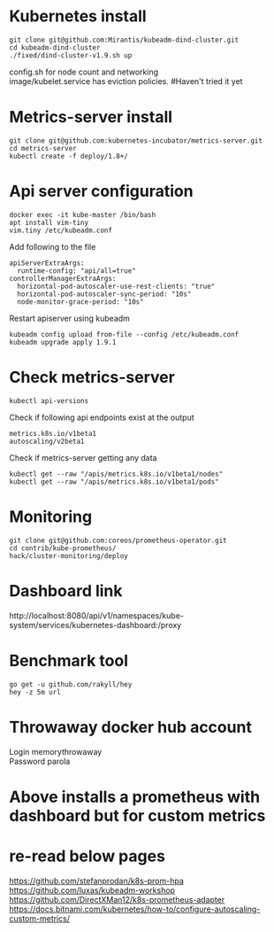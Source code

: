 # Kubernetes install
```
git clone git@github.com:Mirantis/kubeadm-dind-cluster.git  
cd kubeadm-dind-cluster  
./fixed/dind-cluster-v1.9.sh up  
```
config.sh for node count and networking  
image/kubelet.service has eviction policies. #Haven't tried it yet  

# Metrics-server install
```
git clone git@github.com:kubernetes-incubator/metrics-server.git  
cd metrics-server  
kubectl create -f deploy/1.8+/  
```
# Api server configuration
```
docker exec -it kube-master /bin/bash  
apt install vim-tiny  
vim.tiny /etc/kubeadm.conf  
```
Add following to the file  
```
apiServerExtraArgs:
  runtime-config: "api/all=true"
controllerManagerExtraArgs:
  horizontal-pod-autoscaler-use-rest-clients: "true"
  horizontal-pod-autoscaler-sync-period: "10s"
  node-monitor-grace-period: "10s"
```
Restart apiserver using kubeadm  
```
kubeadm config upload from-file --config /etc/kubeadm.conf  
kubeadm upgrade apply 1.9.1  
```
# Check metrics-server
```
kubectl api-versions  
```
Check if following api endpoints exist at the output  
```
metrics.k8s.io/v1beta1  
autoscaling/v2beta1  
```
Check if metrics-server getting any data
```
kubectl get --raw "/apis/metrics.k8s.io/v1beta1/nodes"  
kubectl get --raw "/apis/metrics.k8s.io/v1beta1/pods"  
```
# Monitoring
```
git clone git@github.com:coreos/prometheus-operator.git  
cd contrib/kube-prometheus/  
hack/cluster-monitoring/deploy  
```
# Dashboard link
http://localhost:8080/api/v1/namespaces/kube-system/services/kubernetes-dashboard:/proxy  

# Benchmark tool
```
go get -u github.com/rakyll/hey  
hey -z 5m url  
```
# Throwaway docker hub account
Login memorythrowaway  
Password parola  

# Above installs a prometheus with dashboard but for custom metrics
# re-read below pages
https://github.com/stefanprodan/k8s-prom-hpa  
https://github.com/luxas/kubeadm-workshop  
https://github.com/DirectXMan12/k8s-prometheus-adapter  
https://docs.bitnami.com/kubernetes/how-to/configure-autoscaling-custom-metrics/  
